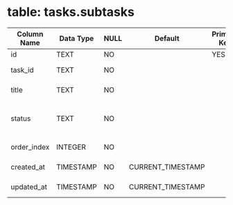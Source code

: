# table: tasks.subtasks

| Column Name | Data Type | NULL | Default           | Primary Key | Foreign Key | Unique | Check Constraint                               | Description        |
| ----------- | --------- | ---- | ----------------- | ----------- | ----------- | ------ | ---------------------------------------------- | ------------------ |
| id          | TEXT      | NO   |                   | YES         |             | YES    |                                                | Subtask ID         |
| task_id     | TEXT      | NO   |                   |             | tasks(id)   |        |                                                | Parent task ID     |
| title       | TEXT      | NO   |                   |             |             |        |                                                | Subtask title      |
| status      | TEXT      | NO   |                   |             |             |        | IN ('not_started', 'in_progress', 'completed') | Subtask status     |
| order_index | INTEGER   | NO   |                   |             |             |        |                                                | Display order      |
| created_at  | TIMESTAMP | NO   | CURRENT_TIMESTAMP |             |             |        |                                                | Creation timestamp |
| updated_at  | TIMESTAMP | NO   | CURRENT_TIMESTAMP |             |             |        |                                                | Update timestamp   |
